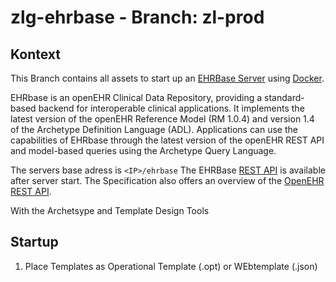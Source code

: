 # zlg-ehrbase - Branch: zl-prod

## Kontext
This Branch contains all assets to start up an [EHRBase Server](https://github.com/ehrbase/ehrbase) using [Docker](https://www.docker.com/get-started).

EHRbase is an openEHR Clinical Data Repository, providing a standard-based backend for interoperable clinical applications. It implements the latest version of the openEHR Reference Model (RM 1.0.4) and version 1.4 of the Archetype Definition Language (ADL). Applications can use the capabilities of EHRbase through the latest version of the openEHR REST API and model-based queries using the Archetype Query Language.

The servers base adress is `<IP>/ehrbase`
The EHRBase [REST API](/ehrbase/swagger-ui.html#/) is available after server start.
The Specification also offers an overview of the [OpenEHR REST API](https://specifications.openehr.org/releases/ITS-REST/Release-1.0.0/ehr.html).

With the Archetsype and Template Design Tools 


## Startup
1. Place Templates as Operational Template (.opt) or WEbtemplate (.json)


